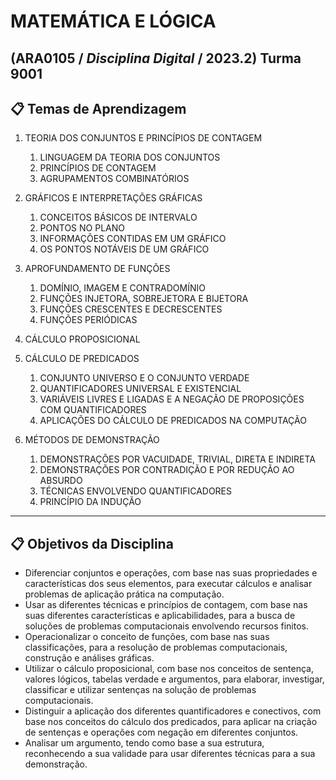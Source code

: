 # MATEMÁTICA E LÓGICA

## (ARA0105 / _Disciplina Digital_ / 2023.2) Turma 9001

## 📋 Temas de Aprendizagem

1. TEORIA DOS CONJUNTOS E PRINCÍPIOS DE CONTAGEM

   1. LINGUAGEM DA TEORIA DOS CONJUNTOS
   2. PRINCÍPIOS DE CONTAGEM
   3. AGRUPAMENTOS COMBINATÓRIOS

2. GRÁFICOS E INTERPRETAÇÕES GRÁFICAS

   1. CONCEITOS BÁSICOS DE INTERVALO
   2. PONTOS NO PLANO
   3. INFORMAÇÕES CONTIDAS EM UM GRÁFICO
   4. OS PONTOS NOTÁVEIS DE UM GRÁFICO

3. APROFUNDAMENTO DE FUNÇÕES
   1. DOMÍNIO, IMAGEM E CONTRADOMÍNIO
   2. FUNÇÕES INJETORA, SOBREJETORA E BIJETORA
   3. FUNÇÕES CRESCENTES E DECRESCENTES
   4. FUNÇÕES PERIÓDICAS
4. CÁLCULO PROPOSICIONAL

5. CÁLCULO DE PREDICADOS
   1. CONJUNTO UNIVERSO E O CONJUNTO VERDADE
   2. QUANTIFICADORES UNIVERSAL E EXISTENCIAL
   3. VARIÁVEIS LIVRES E LIGADAS E A NEGAÇÃO DE PROPOSIÇÕES COM QUANTIFICADORES
   4. APLICAÇÕES DO CÁLCULO DE PREDICADOS NA COMPUTAÇÃO
6. MÉTODOS DE DEMONSTRAÇÃO
   1. DEMONSTRAÇÕES POR VACUIDADE, TRIVIAL, DIRETA E INDIRETA
   2. DEMONSTRAÇÕES POR CONTRADIÇÃO E POR REDUÇÃO AO ABSURDO
   3. TÉCNICAS ENVOLVENDO QUANTIFICADORES
   4. PRINCÍPIO DA INDUÇÃO

---

## 📋 Objetivos da Disciplina

- ­Diferenciar conjuntos e operações, com base nas suas propriedades e características dos seus elementos, para executar cálculos e analisar problemas de aplicação prática na computação.
- ­Usar as diferentes técnicas e princípios de contagem, com base nas suas diferentes características e aplicabilidades, para a busca de soluções de problemas computacionais envolvendo recursos finitos.
- ­Operacionalizar o conceito de funções, com base nas suas classificações, para a resolução de problemas computacionais, construção e análises gráficas.
- ­Utilizar o cálculo proposicional, com base nos conceitos de sentença, valores lógicos, tabelas verdade e argumentos, para elaborar, investigar, classificar e utilizar sentenças na solução de problemas computacionais.
- ­Distinguir a aplicação dos diferentes quantificadores e conectivos, com base nos conceitos do cálculo dos predicados, para aplicar na criação de sentenças e operações com negação em diferentes conjuntos.
- Analisar um argumento, tendo como base a sua estrutura, reconhecendo a sua validade para usar diferentes técnicas para a sua demonstração.
